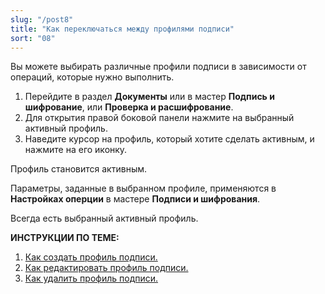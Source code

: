```yaml
---
slug: "/post8"
title: "Как переключаться между профилями подписи"
sort: "08"
---
```


Вы можете выбирать различные профили подписи в зависимости от операций, которые нужно выполнить. 

1. Перейдите в раздел **Документы** или в мастер **Подпись и шифрование**, или **Проверка и расшифрование**.
2. Для открытия правой боковой панели нажмите на выбранный активный профиль.
3. Наведите курсор на профиль, который хотите сделать активным, и  нажмите на его иконку. 

Профиль становится активным.

Параметры, заданные в выбранном профиле, применяются в **Настройках оперции**  в мастере **Подписи и шифрования**.

Всегда есть выбранный активный профиль. 

**ИНСТРУКЦИИ ПО ТЕМЕ:**  
1. [Как создать профиль подписи.](./create-profile.md)  
2. [Как редактировать профиль подписи.](./edit-profile-sign.md)  
3. [Как удалить профиль подписи.](./delete-profile-sign.md)  
